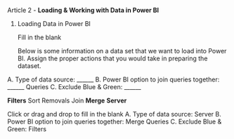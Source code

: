 Article 2 - **Loading & Working with Data in Power BI**

1.  Loading Data in Power BI

    Fill in the blank
  
    Below is some information on a data set that we want to load into Power BI. Assign the proper actions that you would take in preparing the dataset.

A. Type of data source: ______
B. Power BI option to join queries together: ______ Queries
C. Exclude Blue & Green: ______

**Filters**
Sort
Removals
Join
**Merge**
**Server**

Click or drag and drop to fill in the blank
A. Type of data source: Server
B. Power BI option to join queries together: Merge Queries
C. Exclude Blue & Green: Filters
